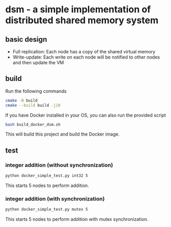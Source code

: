# dsm - a simple implementation of distributed shared memory system

## basic design

- Full replication: Each node has a copy of the shared virtual memory
- Write-update: Each write on each node will be notified to other nodes and then update the VM

## build

Run the following commands
```bash
cmake -B build 
cmake --build build -j10
```

If you have Docker installed in your OS, you can also run the provided script
```bash
bash build_docker_dsm.sh
```
This will build this project and build the Docker image.

## test

### integer addition (without synchronization)

```bash
python docker_simple_test.py int32 5
```
This starts 5 nodes to perform addition. 

### integer addition (with synchronization)

```bash
python docker_simple_test.py mutex 5
```
This starts 5 nodes to perform addition with mutex synchronization. 

